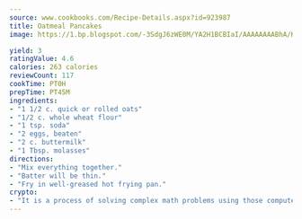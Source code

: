 ```yaml
---
source: www.cookbooks.com/Recipe-Details.aspx?id=923987
title: Oatmeal Pancakes
image: https://1.bp.blogspot.com/-3SdgJ6zWE0M/YA2H1BCBIaI/AAAAAAAABhA/KLu9yTsYBMkJQudB_uFGwTypBtmTiBfZgCLcBGAsYHQ/s320/4.png

yield: 3
ratingValue: 4.6
calories: 263 calories
reviewCount: 117
cookTime: PT0H
prepTime: PT45M
ingredients:
- "1 1/2 c. quick or rolled oats"
- "1/2 c. whole wheat flour"
- "1 tsp. soda"
- "2 eggs, beaten"
- "2 c. buttermilk"
- "1 Tbsp. molasses"
directions:
- "Mix everything together."
- "Batter will be thin."
- "Fry in well-greased hot frying pan."
crypto:
- "It is a process of solving complex math problems using those computers which run bitcoin software."
---
```

